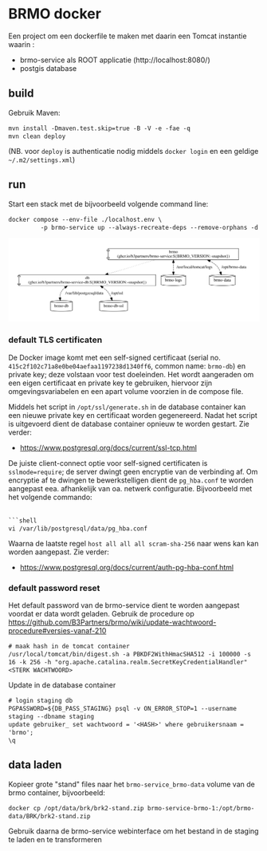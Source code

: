 # BRMO docker

Een project om een dockerfile te maken met daarin een Tomcat instantie waarin :

- brmo-service als ROOT applicatie (http://localhost:8080/)
- postgis database

## build

Gebruik Maven:

```
mvn install -Dmaven.test.skip=true -B -V -e -fae -q
mvn clean deploy
```

(NB. voor `deploy` is authenticatie nodig middels `docker login` en een geldige `~/.m2/settings.xml`)

## run

Start een stack met de bijvoorbeeld volgende command line:

```shell
docker compose --env-file ./localhost.env \
         -p brmo-service up --always-recreate-deps --remove-orphans -d
```

![deployment diagram](docker-compose.svg)

### default TLS certificaten

De Docker image komt met een self-signed certificaat (serial no. `415c2f102c71a8e0be04aefaa1197238d1340ff6`,
common name: `brmo-db`) en private key; deze volstaan voor test doeleinden.
Het wordt aangeraden om een eigen certificaat en private key te gebruiken, hiervoor zijn omgevingsvariabelen en een
apart volume voorzien in de compose file.

Middels het script in `/opt/ssl/generate.sh` in de database container kan een nieuwe private key en certificaat worden
gegenereerd. Nadat het script is uitgevoerd dient de database container opnieuw te worden gestart.
Zie verder: 
- https://www.postgresql.org/docs/current/ssl-tcp.html

De juiste client-connect optie voor self-signed certificaten is `sslmode=require`; de server dwingt geen encryptie
van de verbinding af. Om encryptie af te dwingen te bewerkstelligen dient de `pg_hba.conf` te worden aangepast eea.
afhankelijk van oa. netwerk configuratie.
Bijvoorbeeld met het volgende commando:

```shell

```shell
vi /var/lib/postgresql/data/pg_hba.conf
```
Waarna de laatste regel `host all all all scram-sha-256` naar wens kan kan worden aangepast. Zie verder:
- https://www.postgresql.org/docs/current/auth-pg-hba-conf.html

### default password reset

Het default password van de brmo-service dient te worden aangepast voordat er data wordt geladen.
Gebruik de procedure op https://github.com/B3Partners/brmo/wiki/update-wachtwoord-procedure#versies-vanaf-210

```shell
# maak hash in de tomcat container
/usr/local/tomcat/bin/digest.sh -a PBKDF2WithHmacSHA512 -i 100000 -s 16 -k 256 -h "org.apache.catalina.realm.SecretKeyCredentialHandler" <STERK WACHTWOORD>
```

Update in de database container

```shell
# login staging db
PGPASSWORD=${DB_PASS_STAGING} psql -v ON_ERROR_STOP=1 --username staging --dbname staging
update gebruiker_ set wachtwoord = '<HASH>' where gebruikersnaam = 'brmo';
\q
```

## data laden

Kopieer grote "stand" files naar het `brmo-service_brmo-data` volume van de brmo container, bijvoorbeeld:

```shell
docker cp /opt/data/brk/brk2-stand.zip brmo-service-brmo-1:/opt/brmo-data/BRK/brk2-stand.zip
``` 

Gebruik daarna de brmo-service webinterface om het bestand in de staging te laden en te transformeren
